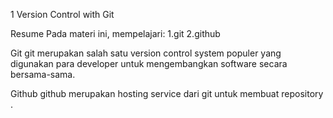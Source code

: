 1 Version Control with Git

Resume
Pada materi ini, mempelajari:
1.git
2.github

Git
git merupakan salah satu version control system populer yang 
digunakan para developer untuk mengembangkan software secara bersama-sama.

Github
github merupakan hosting service dari git untuk membuat repository .